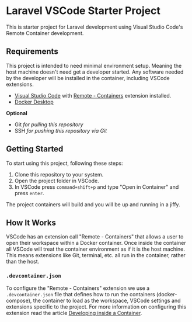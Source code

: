 # Laravel VSCode Starter Project

This is starter project for Laravel development using Visual Studio Code's Remote Container development.

## Requirements

This project is intended to need minimal environment setup. Meaning the host machine doesn't need  get a developer started. Any software needed by the developer will be installed in the container, including VSCode extensions.

- [Visual Studio Code](https://code.visualstudio.com/) with [Remote - Containers](https://marketplace.visualstudio.com/items?itemName=ms-vscode-remote.remote-containers) extension installed.
- [Docker Desktop](https://www.docker.com/products/docker-desktop)


**Optional**

- Git *for pulling this repository*
- SSH *for pushing this repository via Git*

## Getting Started

To start using this project, following these steps:

1. Clone this repository to your system.
2. Open the project folder in VSCode.
3. In VSCode press `command+shift+p` and type "Open in Container" and press `enter`.

The project containers will build and you will be up and running in a jiffy.

## How It Works

VSCode has an extension call "Remote - Containers" that allows a user to open their workspace within a Docker container. Once inside the container all VSCode will treat the container environment as if it is the host machine. This means extensions like Git, terminal, etc. all run in the container, rather than the host. 

### `.devcontainer.json`

To configure the "Remote - Containers" extension we use a `.devcontainer.json` file that defines how to run the containers (docker-compose), the container to load as the workspace, VSCode settings and extensions specific to the project. For more information on configuring this extension read the article [Developing inside a Container](https://code.visualstudio.com/docs/remote/containers).

